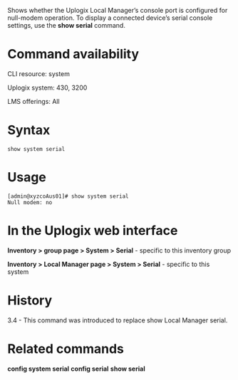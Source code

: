 <!-- 5.4 -->

Shows whether the Uplogix Local Manager’s console port is configured for null-modem operation. To display a connected device’s serial console settings, use the **show serial** command.

# Command availability 

CLI resource: system

Uplogix system: 430, 3200

LMS offerings: All

# Syntax 

```
show system serial
```

# Usage 

```
[admin@xyzcoAus01]# show system serial
Null modem: no
```

# In the Uplogix web interface

**Inventory > group page > System > Serial** - specific to this inventory group

**Inventory > Local Manager page > System > Serial** - specific to this system

# History 

3.4 - This command was introduced to replace show Local Manager serial.

# Related commands 

**config system serial**
**config serial**
**show serial**
